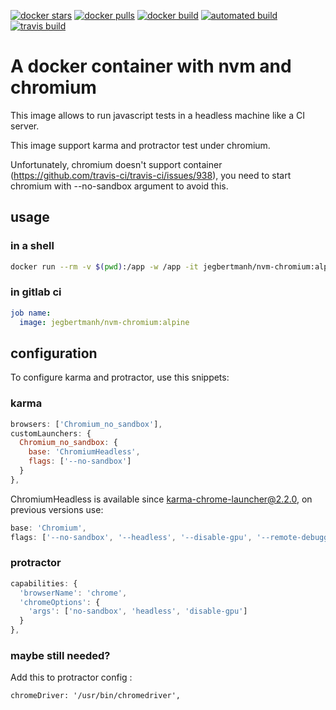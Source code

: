 [![docker stars](https://img.shields.io/docker/stars/jegbertmanh/nvm-chromium.svg)](https://hub.docker.com/r/jegbertmanh/nvm-chromium/)
[![docker pulls](https://img.shields.io/docker/pulls/jegbertmanh/nvm-chromium.svg)](https://hub.docker.com/r/jegbertmanh/nvm-chromium/)
[![docker build](https://img.shields.io/docker/build/jegbertmanh/nvm-chromium.svg)](https://hub.docker.com/r/jegbertmanh/nvm-chromium/)
[![automated build](https://img.shields.io/docker/automated/jegbertmanh/nvm-chromium.svg)](https://hub.docker.com/r/jegbertmanh/nvm-chromium/)
[![travis  build](https://travis-ci.org/sylvaindumont/docker-node-karma-protractor-chrome.svg?branch=master)](https://travis-ci.org/sylvaindumont/docker-node-karma-protractor-chrome)


# A docker container with nvm and chromium

This image allows to run javascript tests in a headless machine like a CI server.

This image support karma and protractor test under chromium.

Unfortunately, chromium doesn't support container (https://github.com/travis-ci/travis-ci/issues/938), you need to start chromium with --no-sandbox argument to avoid this.

## usage
### in a shell

```bash
docker run --rm -v $(pwd):/app -w /app -it jegbertmanh/nvm-chromium:alpine sh
```

### in gitlab ci
```yaml
job name:
  image: jegbertmanh/nvm-chromium:alpine
```


## configuration
To configure karma and protractor, use this snippets:

### karma

```javascript
browsers: ['Chromium_no_sandbox'],
customLaunchers: {
  Chromium_no_sandbox: {
    base: 'ChromiumHeadless',
    flags: ['--no-sandbox']
  }
},
```

ChromiumHeadless is available since karma-chrome-launcher@2.2.0, on previous versions use:

```javascript
base: 'Chromium',
flags: ['--no-sandbox', '--headless', '--disable-gpu', '--remote-debugging-port=9222']
```

### protractor

```javascript
capabilities: {
  'browserName': 'chrome',
  'chromeOptions': {
    'args': ['no-sandbox', 'headless', 'disable-gpu']
  }
},
```

### maybe still needed?

Add this to protractor config :

```
chromeDriver: '/usr/bin/chromedriver',
```

